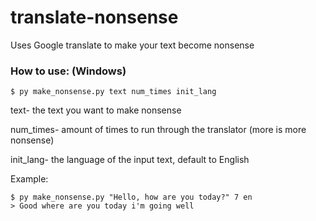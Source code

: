 # translate-nonsense
Uses Google translate to make your text become nonsense

### How to use: (Windows)
```
$ py make_nonsense.py text num_times init_lang
```

text- the text you want to make nonsense

num_times- amount of times to run through the translator (more is more nonsense)

init_lang- the language of the input text, default to English

Example:
```
$ py make_nonsense.py "Hello, how are you today?" 7 en
> Good where are you today i'm going well
```

